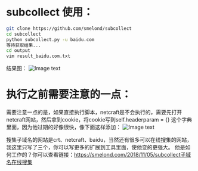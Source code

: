 # subcollect 使用：

``` bash
git clone https://github.com/smelond/subcollect
cd subcollect
python subcollect.py -u baidu.com
等待获取结果...
cd output
vim result_baidu.com.txt
```
结果图：
![Image text](https://smelond.com/image_upload/2018/11/20181105234951.png)

# 执行之前需要注意的一点：
需要注意一点的是，如果直接执行脚本，netcraft是不会执行的，需要先打开netcraft网站，然后拿到cookie，将cookie写到self.headerparam = {} 这个字典里面，因为他过期的好像很快，像下面这样添加：
![Image text](https://smelond.com/image_upload/2018/11/20181105200704.png)

搜集子域名的网站是crt、netcraft、baidu，当然还有很多可以在线搜集的网站，我这里只写了三个，你可以写更多的扩展到工具里面，使他变的更强大。
他是如何工作的？你可以查看链接：https://smelond.com/2018/11/05/subcollect子域名在线搜集
